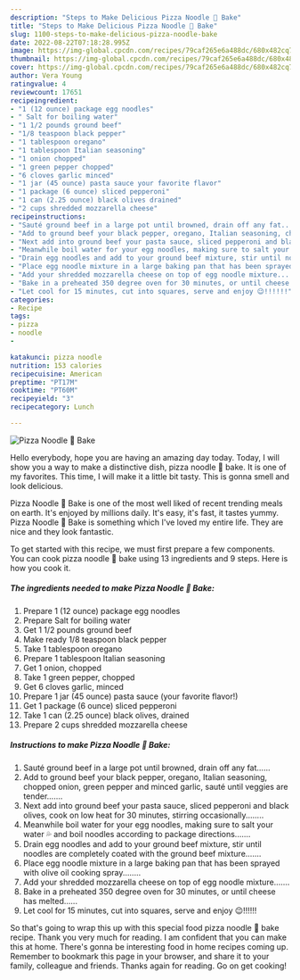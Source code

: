```yaml
---
description: "Steps to Make Delicious Pizza Noodle 🍕 Bake"
title: "Steps to Make Delicious Pizza Noodle 🍕 Bake"
slug: 1100-steps-to-make-delicious-pizza-noodle-bake
date: 2022-08-22T07:18:28.995Z
image: https://img-global.cpcdn.com/recipes/79caf265e6a488dc/680x482cq70/pizza-noodle-bake-recipe-main-photo.jpg
thumbnail: https://img-global.cpcdn.com/recipes/79caf265e6a488dc/680x482cq70/pizza-noodle-bake-recipe-main-photo.jpg
cover: https://img-global.cpcdn.com/recipes/79caf265e6a488dc/680x482cq70/pizza-noodle-bake-recipe-main-photo.jpg
author: Vera Young
ratingvalue: 4
reviewcount: 17651
recipeingredient:
- "1 (12 ounce) package egg noodles"
- " Salt for boiling water"
- "1 1/2 pounds ground beef"
- "1/8 teaspoon black pepper"
- "1 tablespoon oregano"
- "1 tablespoon Italian seasoning"
- "1 onion chopped"
- "1 green pepper chopped"
- "6 cloves garlic minced"
- "1 jar (45 ounce) pasta sauce your favorite flavor"
- "1 package (6 ounce) sliced pepperoni"
- "1 can (2.25 ounce) black olives drained"
- "2 cups shredded mozzarella cheese"
recipeinstructions:
- "Sauté ground beef in a large pot until browned, drain off any fat......"
- "Add to ground beef your black pepper, oregano, Italian seasoning, chopped onion, green pepper and minced garlic, sauté until veggies are tender......."
- "Next add into ground beef your pasta sauce, sliced pepperoni and black olives, cook on low heat for 30 minutes, stirring occasionally........"
- "Meanwhile boil water for your egg noodles, making sure to salt your water 💦 and boil noodles according to package directions......."
- "Drain egg noodles and add to your ground beef mixture, stir until noodles are completely coated with the ground beef mixture......."
- "Place egg noodle mixture in a large baking pan that has been sprayed with olive oil cooking spray........"
- "Add your shredded mozzarella cheese on top of egg noodle mixture......."
- "Bake in a preheated 350 degree oven for 30 minutes, or until cheese has melted......"
- "Let cool for 15 minutes, cut into squares, serve and enjoy 😉!!!!!!"
categories:
- Recipe
tags:
- pizza
- noodle
- 

katakunci: pizza noodle  
nutrition: 153 calories
recipecuisine: American
preptime: "PT17M"
cooktime: "PT60M"
recipeyield: "3"
recipecategory: Lunch

---
```



![Pizza Noodle 🍕 Bake](https://img-global.cpcdn.com/recipes/79caf265e6a488dc/680x482cq70/pizza-noodle-bake-recipe-main-photo.jpg)

Hello everybody, hope you are having an amazing day today. Today, I will show you a way to make a distinctive dish, pizza noodle 🍕 bake. It is one of my favorites. This time, I will make it a little bit tasty. This is gonna smell and look delicious.

Pizza Noodle 🍕 Bake is one of the most well liked of recent trending meals on earth. It's enjoyed by millions daily. It's easy, it's fast, it tastes yummy. Pizza Noodle 🍕 Bake is something which I've loved my entire life. They are nice and they look fantastic.




To get started with this recipe, we must first prepare a few components. You can cook pizza noodle 🍕 bake using 13 ingredients and 9 steps. Here is how you cook it.

<!--inarticleads1-->

##### The ingredients needed to make Pizza Noodle 🍕 Bake:

1. Prepare 1 (12 ounce) package egg noodles
1. Prepare  Salt for boiling water
1. Get 1 1/2 pounds ground beef
1. Make ready 1/8 teaspoon black pepper
1. Take 1 tablespoon oregano
1. Prepare 1 tablespoon Italian seasoning
1. Get 1 onion, chopped
1. Take 1 green pepper, chopped
1. Get 6 cloves garlic, minced
1. Prepare 1 jar (45 ounce) pasta sauce (your favorite flavor!)
1. Get 1 package (6 ounce) sliced pepperoni
1. Take 1 can (2.25 ounce) black olives, drained
1. Prepare 2 cups shredded mozzarella cheese




<!--inarticleads2-->

##### Instructions to make Pizza Noodle 🍕 Bake:

1. Sauté ground beef in a large pot until browned, drain off any fat......
1. Add to ground beef your black pepper, oregano, Italian seasoning, chopped onion, green pepper and minced garlic, sauté until veggies are tender.......
1. Next add into ground beef your pasta sauce, sliced pepperoni and black olives, cook on low heat for 30 minutes, stirring occasionally........
1. Meanwhile boil water for your egg noodles, making sure to salt your water 💦 and boil noodles according to package directions.......
1. Drain egg noodles and add to your ground beef mixture, stir until noodles are completely coated with the ground beef mixture.......
1. Place egg noodle mixture in a large baking pan that has been sprayed with olive oil cooking spray........
1. Add your shredded mozzarella cheese on top of egg noodle mixture.......
1. Bake in a preheated 350 degree oven for 30 minutes, or until cheese has melted......
1. Let cool for 15 minutes, cut into squares, serve and enjoy 😉!!!!!!




So that's going to wrap this up with this special food pizza noodle 🍕 bake recipe. Thank you very much for reading. I am confident that you can make this at home. There's gonna be interesting food in home recipes coming up. Remember to bookmark this page in your browser, and share it to your family, colleague and friends. Thanks again for reading. Go on get cooking!
